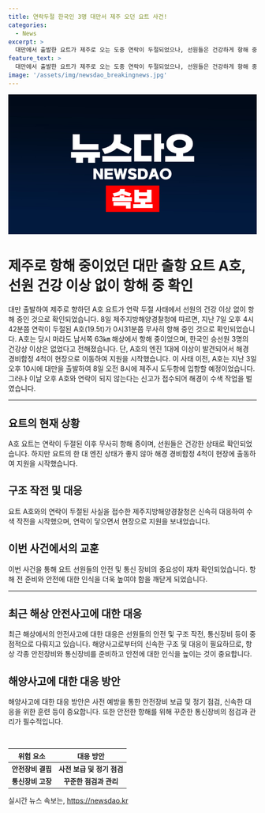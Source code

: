 ```yaml
---
title: 연락두절 한국인 3명 대만서 제주 오던 요트 사건!
categories:
  - News
excerpt: >
  대만에서 출발한 요트가 제주로 오는 도중 연락이 두절되었으나, 선원들은 건강하게 항해 중이었음이 확인됐다. 제주지방해양경찰청은 A호 요트가 무사히 항해 중이라고 밝히고, 한국인 승선원들의 건강 또한 확인됐다. 다만 엔진 상태가 좋지 않아 해경 경비함정 4척이 도움을 제공중이다. 요트는 제주시 도두항에 입항할 예정이었으나, 연락이 두절된 후 수색이 이루어졌다. (150자)
feature_text: >
  대만에서 출발한 요트가 제주로 오는 도중 연락이 두절되었으나, 선원들은 건강하게 항해 중이었음이 확인됐다. 제주지방해양경찰청은 A호 요트가 무사히 항해 중이라고 밝히고, 한국인 승선원들의 건강 또한 확인됐다. 다만 엔진 상태가 좋지 않아 해경 경비함정 4척이 도움을 제공중이다. 요트는 제주시 도두항에 입항할 예정이었으나, 연락이 두절된 후 수색이 이루어졌다. (150자)
image: '/assets/img/newsdao_breakingnews.jpg'
---
```


<p><img src="/assets/img/newsdao_breakingnews.jpg" alt="pcversion 속보" /></p>

<h1>제주로 항해 중이었던 대만 출항 요트 A호, 선원 건강 이상 없이 항해 중 확인</h1>

<p data-ke-size="size16">대만 출발하여 제주로 향하던 A호 요트가 연락 두절 사태에서 선원의 건강 이상 없이 항해 중인 것으로 확인되었습니다. 8일 제주지방해양경찰청에 따르면, 지난 7일 오후 4시42분쯤 연락이 두절된 A호(19.5t)가 0시31분쯤 무사히 항해 중인 것으로 확인되었습니다. A호는 당시 마라도 남서쪽 63㎞ 해상에서 항해 중이었으며, 한국인 승선원 3명의 건강상 이상은 없었다고 전해졌습니다. 단, A호의 엔진 1대에 이상이 발견되어서 해경 경비함정 4척이 현장으로 이동하여 지원을 시작했습니다. 이 사태 이전, A호는 지난 3일 오후 10시에 대만을 출발하여 8일 오전 8시에 제주시 도두항에 입항할 예정이었습니다. 그러나 이날 오후 A호와 연락이 되지 않는다는 신고가 접수되어 해경이 수색 작업을 벌였습니다.</p>

<hr>

<h2 data-ke-size="size26">요트의 현재 상황</h2>

<p data-ke-size="size16">A호 요트는 연락이 두절된 이후 무사히 항해 중이며, 선원들은 건강한 상태로 확인되었습니다. 하지만 요트의 한 대 엔진 상태가 좋지 않아 해경 경비함정 4척이 현장에 출동하여 지원을 시작했습니다.</p>

<h2 data-ke-size="size26">구조 작전 및 대응</h2>

<p data-ke-size="size16">요트 A호와의 연락이 두절된 사실을 접수한 제주지방해양경찰청은 신속히 대응하여 수색 작전을 시작했으며, 연락이 닿으면서 현장으로 지원을 보내었습니다.</p>

<h2 data-ke-size="size26">이번 사건에서의 교훈</h2>

<p data-ke-size="size16">이번 사건을 통해 요트 선원들의 안전 및 통신 장비의 중요성이 재차 확인되었습니다. 항해 전 준비와 안전에 대한 인식을 더욱 높여야 함을 깨닫게 되었습니다.</p>

<hr>

<h2 data-ke-size="size26">최근 해상 안전사고에 대한 대응</h2>

<p data-ke-size="size16">최근 해상에서의 안전사고에 대한 대응은 선원들의 안전 및 구조 작전, 통신장비 등이 중점적으로 다뤄지고 있습니다. 해양사고로부터의 신속한 구조 및 대응이 필요하므로, 항상 각종 안전장비와 통신장비를 준비하고 안전에 대한 인식을 높이는 것이 중요합니다.</p>

<h2 data-ke-size="size26">해양사고에 대한 대응 방안</h2>

<p data-ke-size="size16">해양사고에 대한 대응 방안은 사전 예방을 통한 안전장비 보급 및 정기 점검, 신속한 대응을 위한 훈련 등이 중요합니다. 또한 안전한 항해를 위해 꾸준한 통신장비의 점검과 관리가 필수적입니다.</p>

<p data-ke-size="size16">&nbsp;</p>

<table>
    <thead>
        <tr>
            <th style="text-align: center;">위험 요소</th>
            <th style="text-align: center;">대응 방안</th>
        </tr>
    </thead>
    <tbody>
        <tr>
            <td style="text-align: center; height: 17px;"><b>안전장비 결핍</b></td>
            <td style="text-align: center; height: 17px;"><b>사전 보급 및 정기 점검</b></td>
        </tr>
        <tr>
            <td style="text-align: center; height: 17px;"><b>통신장비 고장</b></td>
            <td style="text-align: center; height: 17px;"><b>꾸준한 점검과 관리</b></td>
        </tr>
    </tbody>
</table>
실시간 뉴스 속보는, <a href="https://newsdao.kr" rel="dofollow">https://newsdao.kr</a>


